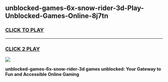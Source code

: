 
## unblocked-games-6x-snow-rider-3d-Play-Unblocked-Games-Online-8j7tn
<h3>
<a href="https://premium76.site?title=unblocked-games-6x-snow-rider-3d&ref=24A">CLICK TO PLAY</a></h3>
<hr>

<h3>
<a href="https://premium76.site?title=unblocked-games-6x-snow-rider-3d&ref=24A">CLICK 2 PLAY</a>
  
</h3>

<a href="https://premium76.site?title=unblocked-games-6x-snow-rider-3d&ref=24A"><img src="https://clearcache.store/games.png"></a>


**unblocked-games-6x-snow-rider-3d games unblocked: Your Gateway to Fun and Accessible Online Gaming**
